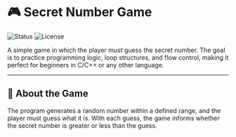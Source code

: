 # 🎮 Secret Number Game

![Status](https://img.shields.io/badge/Status-Concluído-brightgreen)
![License](https://img.shields.io/badge/License-MIT-blue)

A simple game in which the player must guess the secret number.
The goal is to practice programming logic, loop structures, and flow control, making it perfect for beginners in C/C++ or any other language.

---

## 📌 About the Game

The program generates a random number within a defined range, and the player must guess what it is.
With each guess, the game informs whether the secret number is greater or less than the guess.
